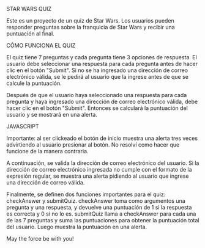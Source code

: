 STAR WARS QUIZ

Este es un proyecto de un quiz de Star Wars. Los usuarios pueden responder preguntas sobre la franquicia de Star Wars y recibir una puntuación al final.

CÓMO FUNCIONA EL QUIZ

El quiz tiene 7 preguntas y cada pregunta tiene 3 opciones de respuesta. El usuario debe seleccionar una respuesta para cada pregunta antes de hacer clic en el botón "Submit". Si no se ha ingresado una dirección de correo electrónico válida, se le pedirá al usuario que la ingrese antes de que se calcule la puntuación.

Después de que el usuario haya seleccionado una respuesta para cada pregunta y haya ingresado una dirección de correo electrónico válida, debe hacer clic en el botón "Submit". Entonces se calculará la puntuación del usuario y se mostrará en una alerta.

JAVASCRIPT

Importante: al ser clickeado el botón de inicio muestra una alerta tres veces advirtiendo al usuario presionar al botón. No resolví como hacer que funcione de la manera contraria.  

A continuación, se valida la dirección de correo electrónico del usuario. Si la dirección de correo electrónico ingresada no cumple con el formato de la expresión regular, se muestra una alerta pidiendo al usuario que ingrese una dirección de correo válida. 

Finalmente, se definen dos funciones importantes para el quiz: checkAnswer y submitQuiz. checkAnswer toma como argumentos una pregunta y una respuesta, y devuelve una puntuación de 1 si la respuesta es correcta y 0 si no lo es. submitQuiz llama a checkAnswer para cada una de las 7 preguntas y suma las puntuaciones para obtener la puntuación total del usuario. Luego muestra la puntuación en una alerta. 

May the force be with you!